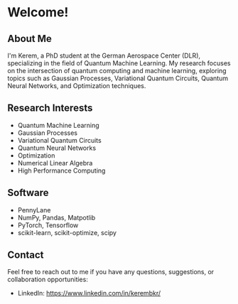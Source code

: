 # Welcome!

## About Me
I'm Kerem, a PhD student at the German Aerospace Center (DLR), specializing in the field of Quantum Machine Learning. My research focuses on the intersection of quantum computing and machine learning, exploring topics such as Gaussian Processes, Variational Quantum Circuits, Quantum Neural Networks, and Optimization techniques.

## Research Interests
- Quantum Machine Learning
- Gaussian Processes
- Variational Quantum Circuits
- Quantum Neural Networks
- Optimization
- Numerical Linear Algebra
- High Performance Computing

## Software
- PennyLane
- NumPy, Pandas, Matpotlib
- PyTorch, Tensorflow
- scikit-learn, scikit-optimize, scipy
  
## Contact
Feel free to reach out to me if you have any questions, suggestions, or collaboration opportunities:

- LinkedIn: https://www.linkedin.com/in/kerembkr/
